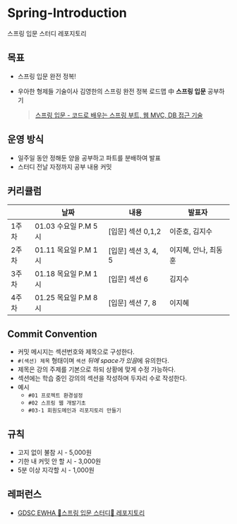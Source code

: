 # Spring-Introduction
스프링 입문 스터디 레포지토리

## 목표
- 스프링 입문 완전 정복!
- 우아한 형제들 기술이사 김영한의 스프링 완전 정복 로드맵 中 **스프링 입문** 공부하기
   <br>
  
  > [스프링 입문 - 코드로 배우는 스프링 부트, 웹 MVC, DB 접근 기술](https://www.inflearn.com/course/%EC%8A%A4%ED%94%84%EB%A7%81-%EC%9E%85%EB%AC%B8-%EC%8A%A4%ED%94%84%EB%A7%81%EB%B6%80%ED%8A%B8)

## 운영 방식
- 일주일 동안 정해둔 양을 공부하고 파트를 분배하여 발표
- 스터디 전날 자정까지 공부 내용 커밋
  
## 커리큘럼
||날짜|내용|발표자|
|---|---|---|---|
|1주차|01.03 수요일 P.M 5시|[입문] 섹션 0,1,2|이준호, 김지수|
|2주차|01.11 목요일 P.M 1시|[입문] 섹션 3, 4, 5| 이지혜, 안나, 최동훈|
|3주차|01.18 목요일 P.M 1시|[입문] 섹션 6| 김지수|
|4주차|01.25 목요일 P.M 8시|[입문] 섹션 7, 8| 이지혜|

## Commit Convention
- 커밋 메시지는 섹션번호와 제목으로 구성한다.
- `#(섹션) 제목` 형태이며 `섹션` *뒤에 space가 있음*에 유의한다.
- 제목은 강의 주제를 기본으로 하되 상황에 맞게 수정 가능하다.
- 섹션에는 학습 중인 강의의 섹션을 작성하며 두자리 수로 작성한다.
- 예시
    - `#01 프로젝트 환경설정`
    - `#02 스프링 웹 개발기초`
    - `#03-1 회원도메인과 리포지토리 만들기`


## 규칙
- 고지 없이 불참 시 - 5,000원
- 기한 내 커밋 안 할 시 - 3,000원
- 5분 이상 지각할 시 - 1,000원

## 레퍼런스
- [GDSC EWHA 🌱스프링 입문 스터디🌱 레포지토리](https://github.com/gdscewha-3rd/Study-Spring?tab=readme-ov-file)
